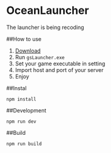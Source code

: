 # OceanLauncher
The launcher is being recoding

##How to use
1. [Download](https://github.com/Coooookies/OceanLauncher/releases/download/v1.0.1/app-64.zip)
2. Run `gsLauncher.exe`
3. Set your game executable in setting
4. Import host and port of your server
5. Enjoy


##Instal
```
npm install
```

##Development
```
npm run dev
```

##Build
```
npm run build
```
